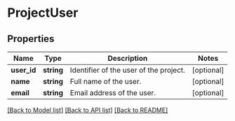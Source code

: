 # ProjectUser

## Properties
Name | Type | Description | Notes
------------ | ------------- | ------------- | -------------
**user_id** | **string** | Identifier of the user of the project. | [optional] 
**name** | **string** | Full name of the user. | [optional] 
**email** | **string** | Email address of the user. | [optional] 

[[Back to Model list]](../README.md#documentation-for-models) [[Back to API list]](../README.md#documentation-for-api-endpoints) [[Back to README]](../README.md)


